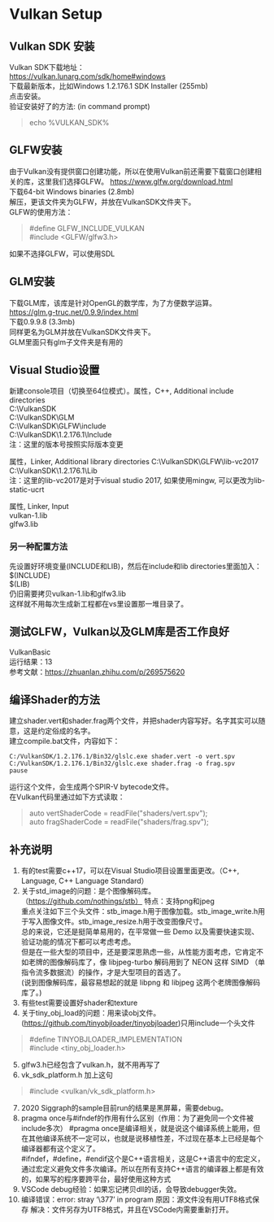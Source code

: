 # Vulkan Setup

## Vulkan SDK 安装
Vulkan SDK下载地址：  
https://vulkan.lunarg.com/sdk/home#windows  
下载最新版本，比如Windows 1.2.176.1 SDK Installer (255mb)  
点击安装。  
验证安装好了的方法: (in command prompt)  
> echo %VULKAN_SDK%

## GLFW安装
由于Vulkan没有提供窗口创建功能，所以在使用Vulkan前还需要下载窗口创建相关的库，这里我们选择GLFW。
https://www.glfw.org/download.html  
下载64-bit Windows binaries (2.8mb)  
解压，更该文件夹为GLFW，并放在VulkanSDK文件夹下。  
GLFW的使用方法：  
> #define GLFW_INCLUDE_VULKAN   
> #include <GLFW/glfw3.h>  

如果不选择GLFW，可以使用SDL  

## GLM安装
下载GLM库，该库是针对OpenGL的数学库，为了方便数学运算。  
https://glm.g-truc.net/0.9.9/index.html  
下载0.9.9.8 (3.3mb)  
同样更名为GLM并放在VulkanSDK文件夹下。  
GLM里面只有glm子文件夹是有用的  

## Visual Studio设置
新建console项目（切换至64位模式）。属性，C++, Additional include directories  
C:\VulkanSDK  
C:\VulkanSDK\GLM  
C:\VulkanSDK\GLFW\include  
C:\VulkanSDK\1.2.176.1\Include  
注：这里的版本号按照实际版本变更  

属性，Linker,  Additional library directories
C:\VulkanSDK\GLFW\lib-vc2017  
C:\VulkanSDK\1.2.176.1\Lib  
注：这里的lib-vc2017是对于visual studio 2017, 如果使用mingw, 可以更改为lib-static-ucrt   

属性, Linker, Input  
vulkan-1.lib  
glfw3.lib  

### 另一种配置方法  
先设置好环境变量(INCLUDE和LIB)，然后在include和lib directories里面加入：  
$(INCLUDE)  
$(LIB)  
仍旧需要拷贝vulkan-1.lib和glfw3.lib  
这样就不用每次生成新工程都在vs里设置那一堆目录了。  

## 测试GLFW，Vulkan以及GLM库是否工作良好
VulkanBasic  
运行结果：13  
参考文献：https://zhuanlan.zhihu.com/p/269575620  


## 编译Shader的方法
建立shader.vert和shader.frag两个文件，并把shader内容写好。名字其实可以随意，这是约定俗成的名字。  
建立compile.bat文件，内容如下：   
```
C:/VulkanSDK/1.2.176.1/Bin32/glslc.exe shader.vert -o vert.spv 
C:/VulkanSDK/1.2.176.1/Bin32/glslc.exe shader.frag -o frag.spv 
pause
```
运行这个文件，会生成两个SPIR-V bytecode文件。  
在Vulkan代码里通过如下方式读取：  
> auto vertShaderCode = readFile("shaders/vert.spv");   
> auto fragShaderCode = readFile("shaders/frag.spv");  

## 补充说明
1. 有的test需要c++17，可以在Visual Studio项目设置里面更改。（C++, Language, C++ Language Standard）  
2. 关于std_image的问题：是个图像解码库。（https://github.com/nothings/stb） 特点：支持png和jpeg  
重点关注如下三个头文件：stb_image.h用于图像加载。stb_image_write.h用于写入图像文件。stb_image_resize.h用于改变图像尺寸。  
总的来说，它还是挺简单易用的，在平常做一些 Demo 以及需要快速实现、验证功能的情况下都可以考虑考虑。  
但是在一些大型的项目中，还是要深思熟虑一些，从性能方面考虑，它肯定不如老牌的图像解码库了，像 libjpeg-turbo 解码用到了 NEON 这样 SIMD （单指令流多数据流）的操作，才是大型项目的首选了。  
(说到图像解码库，最容易想起的就是 libpng 和 libjpeg 这两个老牌图像解码库了。)  
4. 有些test需要设置好shader和texture
5. 关于tiny_obj_load的问题：用来读obj文件。(https://github.com/tinyobjloader/tinyobjloader)只用include一个头文件
> #define TINYOBJLOADER_IMPLEMENTATION  
> #include <tiny_obj_loader.h>  

5. glfw3.h已经包含了vulkan.h，就不用再写了
6. vk_sdk_platform.h
加上这句
> #include <vulkan/vk_sdk_platform.h>

7. 2020 Siggraph的sample目前run的结果是黑屏幕，需要debug。  
8. pragma once与#ifndef的作用有什么区别（作用：为了避免同一个文件被include多次）
#pragma once是编译相关，就是说这个编译系统上能用，但在其他编译系统不一定可以，也就是说移植性差，不过现在基本上已经是每个编译器都有这个定义了。  
#ifndef，#define，#endif这个是C++语言相关，这是C++语言中的宏定义，通过宏定义避免文件多次编译。所以在所有支持C++语言的编译器上都是有效的，如果写的程序要跨平台，最好使用这种方式  
9. VSCode debug经验：如果忘记拷贝dll的话，会导致debugger失效。
10. 编译错误：error: stray ‘\377’ in program
原因：源文件没有用UTF8格式保存
解决：文件另存为UTF8格式，并且在VSCode内需要重新打开。



